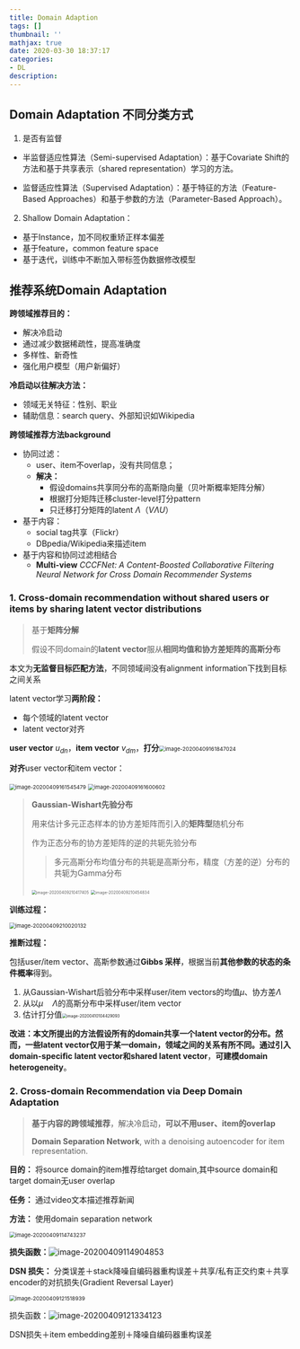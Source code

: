 ```yaml
---
title: Domain Adaption
tags: []
thumbnail: ''
mathjax: true
date: 2020-03-30 18:37:17
categories:
- DL
description:
---
```


## Domain Adaptation 不同分类方式

1. 是否有监督

- 半监督适应性算法（Semi-supervised Adaptation）：基于Covariate Shift的方法和基于共享表示（shared representation）学习的方法。

- 监督适应性算法（Supervised Adaptation）：基于特征的方法（Feature-Based Approaches）和基于参数的方法（Parameter-Based Approach）。

2. Shallow Domain Adaptation：

- 基于Instance，加不同权重矫正样本偏差
- 基于feature，common feature space
- 基于迭代，训练中不断加入带标签伪数据修改模型

## 推荐系统Domain Adaptation

**跨领域推荐目的：**

- 解决冷启动
- 通过减少数据稀疏性，提高准确度
- 多样性、新奇性
- 强化用户模型（用户新偏好）

**冷启动以往解决方法：**

- 领域无关特征：性别、职业
- 辅助信息：search query、外部知识如Wikipedia

**跨领域推荐方法background**

- 协同过滤：
  - user、item不overlap，没有共同信息；
  - **解决：**
    - 假设domains共享同分布的高斯隐向量（贝叶斯概率矩阵分解）
    - 根据打分矩阵迁移cluster-level打分pattern
    - 只迁移打分矩阵的latent $\Lambda$（$V\Lambda U$）
- 基于内容：
  - social tag共享（Flickr）
  - DBpedia/Wikipedia来描述item
- 基于内容和协同过滤相结合
  - **Multi-view** *CCCFNet: A Content-Boosted Collaborative Filtering Neural Network for Cross Domain Recommender Systems*

### 1. Cross-domain recommendation without shared users or items by sharing latent vector distributions

> 基于**矩阵分解**
>
> 假设不同domain的**latent vector**服从**相同均值和协方差矩阵的高斯分布**

本文为**无监督目标匹配方法**，不同领域间没有alignment information下找到目标之间关系

latent vector学习**两阶段：**

- 每个领域的latent vector
- latent vector对齐

**user vector** $u_{dn}$，**item vector** $v_{dm}$，**打分**<img src="Domain-Adaption/image-20200409161847024.png" alt="image-20200409161847024" style="zoom:67%;" />

**对齐**user vector和item vector：

<img src="Domain-Adaption/image-20200409161545479.png" alt="image-20200409161545479" style="zoom:67%;" />                <img src="Domain-Adaption/image-20200409161600602.png" alt="image-20200409161600602" style="zoom:67%;" />  

> **Gaussian-Wishart先验分布**
>
> 用来估计多元正态样本的协方差矩阵而引入的**矩阵型**随机分布
>
> 作为正态分布的协方差矩阵的逆的共轭先验分布
>
> > 多元高斯分布均值分布的共轭是高斯分布，精度（方差的逆）分布的共轭为Gamma分布
>
> <img src="Domain-Adaption/image-20200409210417405.png" alt="image-20200409210417405" style="zoom:50%;" />
>
> <img src="Domain-Adaption/image-20200409210454834.png" alt="image-20200409210454834" style="zoom:50%;" />

**训练过程：**

<img src="Domain-Adaption/image-20200409210020132.png" alt="image-20200409210020132" style="zoom:67%;" />

**推断过程：**

包括user/item vector、高斯参数通过**Gibbs 采样**，根据当前**其他参数的状态的条件概率**得到。

1. 从Gaussian-Wishart后验分布中采样user/item vectors的均值$\mu$、协方差$\Lambda$
2. 从以$\mu\quad \Lambda$的高斯分布中采样user/item vector
3. 估计打分值<img src="Domain-Adaption/image-20200410104429093.png" alt="image-20200410104429093" style="zoom:50%;" />

**改进：**本文所提出的方法假设所有的domain共享一个latent vector的分布。然而，一些latent vector仅用于某一domain，领域之间的关系有所不同。通过**引入domain-speciﬁc latent vector和shared latent vector**，**可建模domain heterogeneity**。

### 2. Cross-domain Recommendation via Deep Domain Adaptation

> **基于内容的跨领域推荐**，解决冷启动，**可以不用user、item的overlap**
>
> **Domain Separation Network**, with a denoising autoencoder for item representation.

**目的：** 将source domain的item推荐给target domain,其中source domain和target domain无user overlap

**任务：** 通过video文本描述推荐新闻

**方法：** 使用domain separation network

<img src="Domain-Adaption/image-20200409114743237.png" alt="image-20200409114743237" style="zoom: 67%;" />

**损失函数：**![image-20200409114904853](Domain-Adaption/image-20200409114904853.png)

**DSN 损失：** 分类误差＋stack降噪自编码器重构误差＋共享/私有正交约束＋共享encoder的对抗损失(Gradient Reversal Layer)

<img src="Domain-Adaption/image-20200409121518939.png" alt="image-20200409121518939" style="zoom:67%;" />

损失函数：![image-20200409121334123](Domain-Adaption/image-20200409121334123.png)

DSN损失＋item embedding差别＋降噪自编码器重构误差